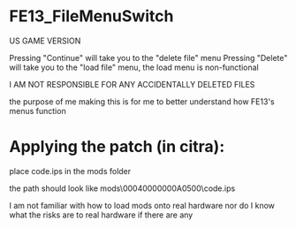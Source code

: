 # FE13_FileMenuSwitch
US GAME VERSION

Pressing "Continue" will take you to the "delete file" menu
Pressing "Delete" will take you to the "load file" menu, the load menu is non-functional

I AM NOT RESPONSIBLE FOR ANY ACCIDENTALLY DELETED FILES

the purpose of me making this is for me to better understand how FE13's menus function

# Applying the patch (in citra):

place code.ips in the mods folder

the path should look like mods\00040000000A0500\code.ips

I am not familiar with how to load mods onto real hardware nor do I know what the risks are
to real hardware if there are any
